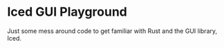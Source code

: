# Iced GUI Playground
Just some mess around code to get familiar with Rust and the GUI library, Iced.
